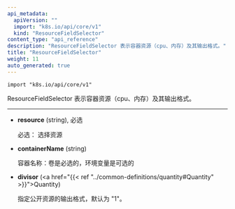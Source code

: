 ```yaml
---
api_metadata:
  apiVersion: ""
  import: "k8s.io/api/core/v1"
  kind: "ResourceFieldSelector"
content_type: "api_reference"
description: "ResourceFieldSelector 表示容器资源（cpu、内存）及其输出格式。"
title: "ResourceFieldSelector"
weight: 11
auto_generated: true
---
```

<!--
---
api_metadata:
  apiVersion: ""
  import: "k8s.io/api/core/v1"
  kind: "ResourceFieldSelector"
content_type: "api_reference"
description: "ResourceFieldSelector represents container resources (cpu, memory) and their output format."
title: "ResourceFieldSelector"
weight: 11
auto_generated: true
---
-->


`import "k8s.io/api/core/v1"`

<!--
ResourceFieldSelector represents container resources (cpu, memory) and their output format
-->
ResourceFieldSelector 表示容器资源（cpu、内存）及其输出格式。

<hr>

<!--
- **resource** (string), required

  Required: resource to select

- **containerName** (string)

  Container name: required for volumes, optional for env vars

- **divisor** (<a href="{{< ref "../common-definitions/quantity#Quantity" >}}">Quantity</a>)

  Specifies the output format of the exposed resources, defaults to "1"
-->
- **resource** (string), 必选

  必选： 选择资源

- **containerName** (string)

  容器名称：卷是必选的，环境变量是可选的

- **divisor** (<a href="{{< ref "../common-definitions/quantity#Quantity" >}}">Quantity</a>)

  指定公开资源的输出格式，默认为 "1"。




